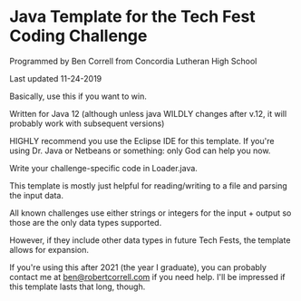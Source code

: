 # Java Template for the Tech Fest Coding Challenge

Programmed by Ben Correll from Concordia Lutheran High School

Last updated 11-24-2019


Basically, use this if you want to win.


Written for Java 12 (although unless java WILDLY changes after v.12, it will probably work with subsequent versions)

HIGHLY recommend you use the Eclipse IDE for this template. If you're using Dr. Java or Netbeans or something: only God can help you now.


Write your challenge-specific code in Loader.java.


This template is mostly just helpful for reading/writing to a file and parsing the input data.

All known challenges use either strings or integers for the input + output so those are the only data types supported.

However, if they include other data types in future Tech Fests, the template allows for expansion.


If you're using this after 2021 (the year I graduate), you can probably contact me at ben@robertcorrell.com if you need help. I'll be impressed if this template lasts that long, though.
